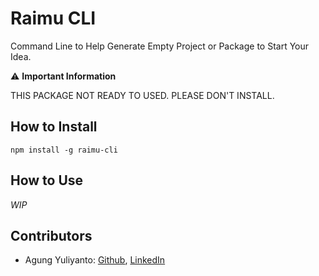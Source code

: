 Raimu CLI
===================================
Command Line to Help Generate Empty Project or Package to Start Your Idea.

⚠️ **Important Information**

THIS PACKAGE NOT READY TO USED. PLEASE DON'T INSTALL.


## How to Install
```shell
npm install -g raimu-cli
```

## How to Use
_WIP_

## Contributors

- Agung Yuliyanto: [Github](https://github.com/agung96tm), [LinkedIn](https://www.linkedin.com/in/agung96tm/)
